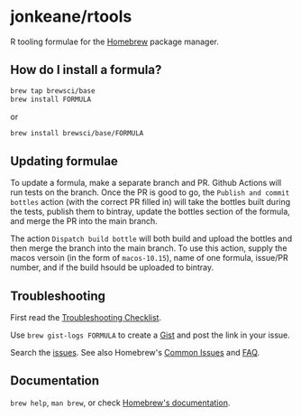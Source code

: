 # jonkeane/rtools

R tooling formulae for the [Homebrew](https://brew.sh) package manager.

## How do I install a formula?

```sh
brew tap brewsci/base
brew install FORMULA
```

or

```sh
brew install brewsci/base/FORMULA
```

## Updating formulae

To update a formula, make a separate branch and PR. Github Actions will run tests on the branch. Once the PR is good to go, the `Publish and commit bottles` action (with the correct PR filled in) will take the bottles built during the tests, publish them to bintray, update the bottles section of the formula, and merge the PR into the main branch.

The action `Dispatch build bottle` will both build and upload the bottles and then merge the branch into the main branch. To use this action, supply the macos versoin (in the form of `macos-10.15`), name of one formula, issue/PR number, and if the build hsould be uploaded to bintray. 

## Troubleshooting

First read the [Troubleshooting Checklist](http://docs.brew.sh/Troubleshooting.html).

Use `brew gist-logs FORMULA` to create a [Gist](https://gist.github.com/) and post the link in your issue.

Search the [issues](https://github.com/brewsci/homebrew-base/issues?q=). See also Homebrew's [Common Issues](https://docs.brew.sh/Common-Issues.html) and [FAQ](https://docs.brew.sh/FAQ.html).

## Documentation

`brew help`, `man brew`, or check [Homebrew's documentation](https://docs.brew.sh).
